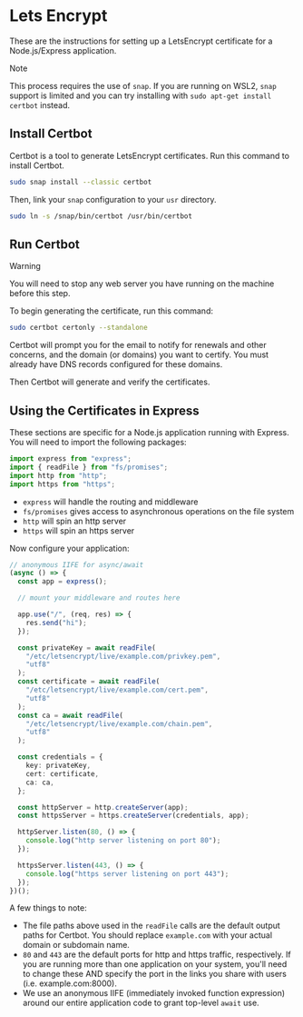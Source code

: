 # Lets Encrypt

These are the instructions for setting up a LetsEncrypt certificate for a Node.js/Express application.

> [!NOTE]
> This process requires the use of `snap`. If you are running on WSL2, `snap` support is limited and you can try installing with `sudo apt-get install certbot` instead.

## Install Certbot

Certbot is a tool to generate LetsEncrypt certificates. Run this command to install Certbot.

```bash
sudo snap install --classic certbot
```

Then, link your `snap` configuration to your `usr` directory.

```bash
sudo ln -s /snap/bin/certbot /usr/bin/certbot
```

## Run Certbot

> [!WARNING]
> You will need to stop any web server you have running on the machine before this step.

To begin generating the certificate, run this command:

```bash
sudo certbot certonly --standalone
```

Certbot will prompt you for the email to notify for renewals and other concerns, and the domain (or domains) you want to certify. You must already have DNS records configured for these domains.

Then Certbot will generate and verify the certificates.

## Using the Certificates in Express

These sections are specific for a Node.js application running with Express. You will need to import the following packages:

```ts
import express from "express";
import { readFile } from "fs/promises";
import http from "http";
import https from "https";
```

- `express` will handle the routing and middleware
- `fs/promises` gives access to asynchronous operations on the file system
- `http` will spin an http server
- `https` will spin an https server

Now configure your application:

```ts
// anonymous IIFE for async/await
(async () => {
  const app = express();

  // mount your middleware and routes here

  app.use("/", (req, res) => {
    res.send("hi");
  });

  const privateKey = await readFile(
    "/etc/letsencrypt/live/example.com/privkey.pem",
    "utf8"
  );
  const certificate = await readFile(
    "/etc/letsencrypt/live/example.com/cert.pem",
    "utf8"
  );
  const ca = await readFile(
    "/etc/letsencrypt/live/example.com/chain.pem",
    "utf8"
  );

  const credentials = {
    key: privateKey,
    cert: certificate,
    ca: ca,
  };

  const httpServer = http.createServer(app);
  const httpsServer = https.createServer(credentials, app);

  httpServer.listen(80, () => {
    console.log("http server listening on port 80");
  });

  httpsServer.listen(443, () => {
    console.log("https server listening on port 443");
  });
})();
```

A few things to note:

- The file paths above used in the `readFile` calls are the default output paths for Certbot. You should replace `example.com` with your actual domain or subdomain name.
- `80` and `443` are the default ports for http and https traffic, respectively. If you are running more than one application on your system, you'll need to change these AND specify the port in the links you share with users (i.e. example.com:8000).
- We use an anonymous IIFE (immediately invoked function expression) around our entire application code to grant top-level `await` use.
